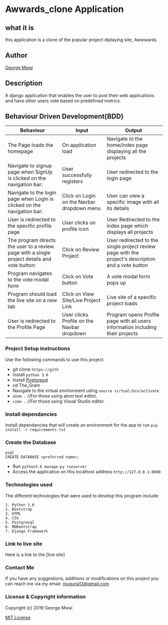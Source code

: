 # Awwards_clone Application

## what it is
this application is a clone of the popular project diplaying site, Awwwards

## Author
[George Mwai](https://github.com/gichimux)

## Description
A django application that enables the user to post their web applications and have other users vote based on predefined metrics. 

## Behaviour Driven Development(BDD)
| Behaviour                                                                                    | Input                                       | Output                                                                                             |
|----------------------------------------------------------------------------------------------|---------------------------------------------|----------------------------------------------------------------------------------------------------|
| The Page loads the homepage                                                                  | On application load                         | Navigate to the home/index page displaying all the projects                                        |
| Navigate to signup page when SignUp is clicked on the navigation bar:                        | User successfully registers                 | User redirected to the login page                                                                  |
| Navigate to the login page when Login is clicked on the navigation bar:                      | Click on  Login on the Navbar dropdown menu | User can view a specific image with all its details                                                |
| User is redirected to the specific profile page                                              | User clicks on profile icon                 | User Redirected to the index page which displays all projects                                      |
| The program directs the user to a review page with a single project details and vote button: | Click on  Review Project                    | User redirected to the single project review page with the project's description and a vote button |
|Program navigates to the vote modal form|Click on Vote button| A vote modal form pops up|
|Program should load the live site on a new tab|Click on View Site/Live Project Link|Live site of a specific project loads|
|User is redirected to the Profile Page|User clicks Profile on the Navbar dropdown|Program opens Profile page with all users information including their projects|

### Project Setup instructions
Use the following commands to use this project.
- git clone `https://gith`
- install `python 3.6`
- Install [Postgresql](https://www.postgresql.org/download/)
- cd The_Gram
- Navigate to the virtual environment using `source virtual/bin/activate`
- `atom .`  //For those using atom text editor.
- `code .`  //For those using Visual Studio editor.


### Install dependancies
Install dependancies that will create an environment for the app to run `pip install -r requirements.txt`

### Create the Database
```
psql
CREATE DATABASE <preferred name>;
```
- Run `python3.6 manage.py runserver`
- Access the application on this localhost address `http://127.0.0.1:8000`

### Technologies used
The different technologies that were used to develop this program include:
```
1. Python 3.6 
2. Bootstrap
3. HTML
4. CSS
5. Postgresql
6. MDBootstrap
7. Django Framework
```

### Link to live site
Here is a link to the [live site]
### Contact Me
If you have any suggestions, additions or modifications on this project you can reach me via my email: njuguna13@gmail.com

### License  & Copyright information
Copyright (c) 2019 George Mwai

[MIT License](./LICENSE)